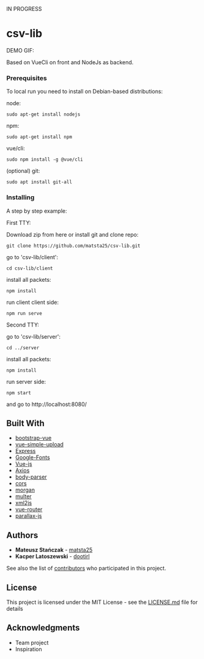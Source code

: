 IN PROGRESS

# csv-lib

DEMO GIF:

<!-- <img src="https://github.com/matsta25/em-chat/blob/master/e-m_demogif.gif" alt="alt tag" style="max-width:100%;"> -->

Based on VueCli on front and NodeJs as backend.

### Prerequisites

To local run you need to install on Debian-based distributions:

node:
```
sudo apt-get install nodejs
```

npm:
```
sudo apt-get install npm
```

vue/cli:
```
sudo npm install -g @vue/cli
```

(optional) git:
```
sudo apt install git-all
```

### Installing

A step by step example: 

First TTY:

Download zip from here or install git and clone repo:

```
git clone https://github.com/matsta25/csv-lib.git
```

go to 'csv-lib/client':

```
cd csv-lib/client
```

install all packets:

```
npm install
```

run client client side:

```
npm run serve
```

Second TTY:

go to 'csv-lib/server':

```
cd ../server
```

install all packets:

```
npm install
```

run server side:

```
npm start
```

and go to http://localhost:8080/

## Built With

* [bootstrap-vue](https://bootstrap-vue.js.org/)
* [vue-simple-upload](https://saivarunk.github.io/vue-simple-upload/)
* [Express](https://expressjs.com/) 
* [Google-Fonts](https://fonts.google.com/) 
* [Vue-js](https://vuejs.org/)
* [Axios](https://github.com/axios/axios)
* [body-parser](https://www.npmjs.com/package/body-parser)
* [cors](https://www.npmjs.com/package/cors)
* [morgan](https://www.npmjs.com/package/morgan)
* [multer](https://www.npmjs.com/package/multer)
* [xml2js](https://www.npmjs.com/package/xml2js)
* [vue-router](https://router.vuejs.org/)
* [parallax-js](http://matthew.wagerfield.com/parallax/)

## Authors

* **Mateusz Stańczak** - [matsta25](https://github.com/matsta25)
* **Kacper Latoszewski** - [dootirl](https://github.com/dootirl)

See also the list of [contributors](https://github.com/matsta25/csv-lib/graphs/contributors) who participated in this project.

## License

This project is licensed under the MIT License - see the [LICENSE.md](https://github.com/matsta25/csv-lib/blob/master/LICENSE) file for details

## Acknowledgments

* Team project 
* Inspiration
